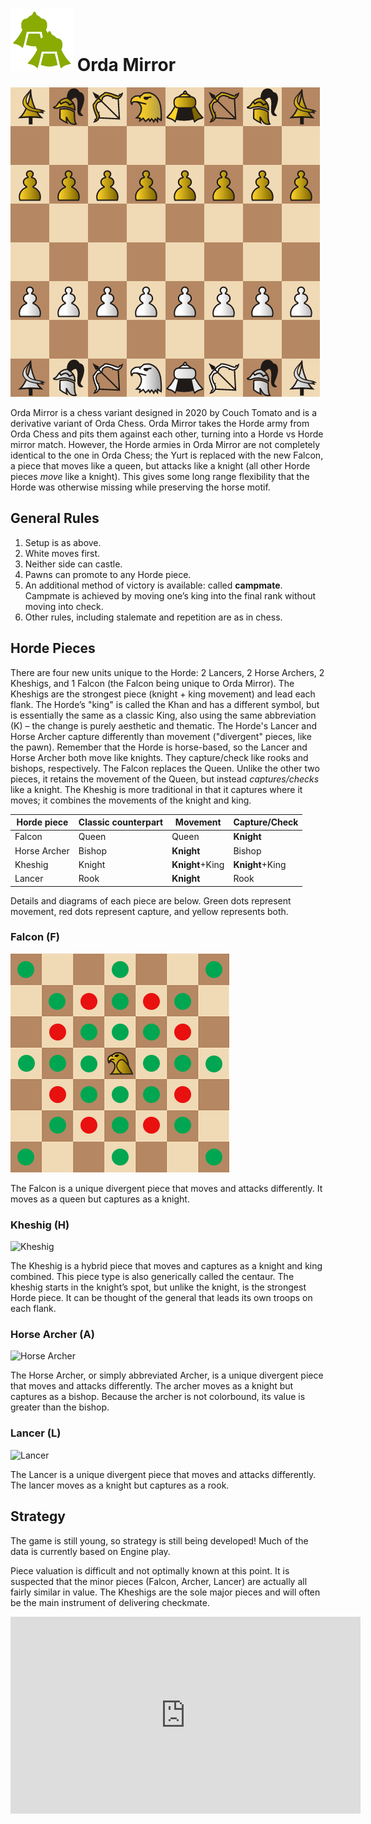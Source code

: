 # ![Orda Mirror](https://github.com/gbtami/pychess-variants/blob/master/static/icons/ordamirror.svg) Orda Mirror

![Orda Mirror Board](https://github.com/gbtami/pychess-variants/blob/master/static/images/CVariantsGuide/OrdaMirror.png)

Orda Mirror is a chess variant designed in 2020 by Couch Tomato and is a derivative variant of Orda Chess. Orda Mirror takes the Horde army from Orda Chess and pits them against each other, turning into a Horde vs Horde mirror match. However, the Horde armies in Orda Mirror are not completely identical to the one in Orda Chess; the Yurt is replaced with the new Falcon, a piece that moves like a queen, but attacks like a knight (all other Horde pieces *move* like a knight). This gives some long range flexibility that the Horde was otherwise missing while preserving the horse motif.
 
## General Rules
1.	Setup is as above.
2.	White moves first.
4.	Neither side can castle.
6.	Pawns can promote to any Horde piece.
7.	An additional method of victory is available: called **campmate**. Campmate is achieved by moving one’s king into the final rank without moving into check.
8.	Other rules, including stalemate and repetition are as in chess.

## Horde Pieces
There are four new units unique to the Horde: 2 Lancers, 2 Horse Archers, 2 Kheshigs, and 1 Falcon (the Falcon being unique to Orda Mirror). The Kheshigs are the strongest piece (knight + king movement) and lead each flank. 
The Horde’s "king" is called the Khan and has a different symbol, but is essentially the same as a classic King, also using the same abbreviation (K) – the change is purely aesthetic and thematic. 
The Horde's Lancer and Horse Archer capture differently than movement ("divergent" pieces, like the pawn). Remember that the Horde is horse-based, so the Lancer and Horse Archer both move like knights. They capture/check like rooks and bishops, respectively. The Falcon replaces the Queen. Unlike the other two pieces, it retains the movement of the Queen, but instead *captures/checks* like a knight. The Kheshig is more traditional in that it captures where it moves; it combines the movements of the knight and king. 

**Horde** piece	| Classic counterpart	| Movement | Capture/Check
-- | -- | -- | --
Falcon | Queen | Queen | **Knight**
Horse Archer | Bishop | **Knight** | Bishop
Kheshig | Knight | **Knight**+King | **Knight**+King
Lancer | Rook | **Knight** | Rook

Details and diagrams of each piece are below. Green dots represent movement, red dots represent capture, and yellow represents both.
 
### Falcon (F)

![Falcon](https://github.com/gbtami/pychess-variants/blob/master/static/images/CVariantsGuide/Falcon.png)
 
The Falcon is a unique divergent piece that moves and attacks differently. It moves as a queen but captures as a knight.

### Kheshig (H)

![Kheshig](https://github.com/gbtami/pychess-variants/blob/master/static/images/CVariantsGuide/Kheshig.png)
 
The Kheshig is a hybrid piece that moves and captures as a knight and king combined. This piece type is also generically called the centaur. The kheshig starts in the knight’s spot, but unlike the knight, is the strongest Horde piece. It can be thought of the general that leads its own troops on each flank.

### Horse Archer (A)

![Horse Archer](https://github.com/gbtami/pychess-variants/blob/master/static/images/CVariantsGuide/Archer.png)
 
The Horse Archer, or simply abbreviated Archer, is a unique divergent piece that moves and attacks differently. The archer moves as a knight but captures as a bishop. Because the archer is not colorbound, its value is greater than the bishop.
 
### Lancer (L)

![Lancer](https://github.com/gbtami/pychess-variants/blob/master/static/images/CVariantsGuide/Lancer.png)
 
The Lancer is a unique divergent piece that moves and attacks differently. The lancer moves as a knight but captures as a rook.

## Strategy
The game is still young, so strategy is still being developed! Much of the data is currently based on Engine play.

Piece valuation is difficult and not optimally known at this point. It is suspected that the minor pieces (Falcon, Archer, Lancer) are actually all fairly similar in value. The Kheshigs are the sole major pieces and will often be the main instrument of delivering checkmate.

<iframe width="560" height="315" src="https://www.youtube.com/embed/Ap4mGkR8HDA" frameborder="0" allowfullscreen></iframe>
